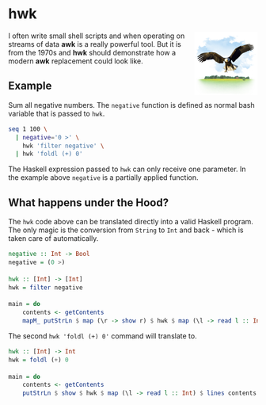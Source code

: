 # hwk

<img align="right" alt="hwk" src="hwk.png" />

I often write small shell scripts and when operating on streams of data
**awk** is a really powerful tool. But it is from the 1970s and
**hwk** should demonstrate how a modern **awk** replacement could look like.

## Example

Sum all negative numbers. The `negative` function is defined as normal bash variable
that is passed to `hwk`.

```bash
seq 1 100 \
  | negative='0 >' \
    hwk 'filter negative' \
  | hwk 'foldl (+) 0'
```

The Haskell expression passed to `hwk` can only receive one parameter.
In the example above `negative` is a partially applied function.

## What happens under the Hood?

The `hwk` code above can be translated directly into a valid Haskell program.
The only magic is the conversion from `String` to `Int` and back - which is taken care of automatically.

```haskell
negative :: Int -> Bool
negative = (0 >)

hwk :: [Int] -> [Int]
hwk = filter negative

main = do
    contents <- getContents
    mapM_ putStrLn $ map (\r -> show r) $ hwk $ map (\l -> read l :: Int) $ lines contents
```

The second `hwk 'foldl (+) 0'` command will translate to.

```haskell
hwk :: [Int] -> Int
hwk = foldl (+) 0

main = do
    contents <- getContents
    putStrLn $ show $ hwk $ map (\l -> read l :: Int) $ lines contents
```
